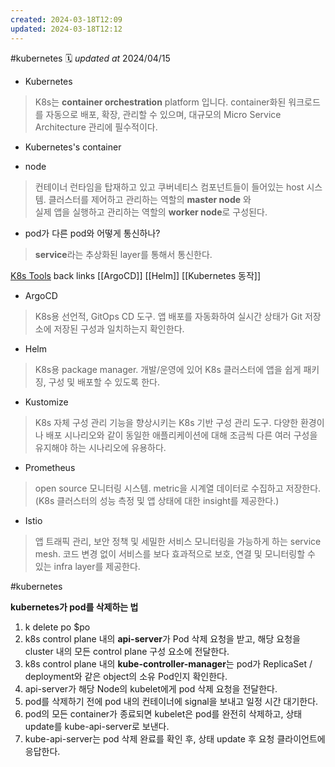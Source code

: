```yaml
---
created: 2024-03-18T12:09
updated: 2024-03-18T12:12
---
```

#kubernetes 🗓 *updated at* 2024/04/15

- Kubernetes
> K8s는 **container orchestration** platform 입니다.
> container화된 워크로드를 자동으로 배포, 확장, 관리할 수 있으며, 대규모의 Micro Service Architecture 관리에 필수적이다.

- Kubernetes's container


- node
> 컨테이너 런타임을 탑재하고 있고 쿠버네티스 컴포넌트들이 들어있는 host 시스템.
> 클러스터를 제어하고 관리하는 역할의 **master node** 와 <br/> 
> 실제 앱을 실행하고 관리하는 역할의 **worker node**로 구성된다.

- pod가 다른 pod와 어떻게 통신하나?
> **service**라는 추상화된 layer를 통해서 통신한다.


[K8s Tools](https://overcast.blog/13-kubernetes-tools-your-should-know-in-2024-4e857124c176)
back links  [[ArgoCD]] [[Helm]] [[Kubernetes 동작]]

- ArgoCD
> K8s용 선언적, GitOps CD 도구.
> 앱 배포를 자동화하여 실시간 상태가 Git 저장소에 저장된 구성과 일치하는지 확인한다.

- Helm
> K8s용 package manager.
> 개발/운영에 있어 K8s 클러스터에 앱을 쉽게 패키징, 구성 및 배포할 수 있도록 한다.

- Kustomize
> K8s 자체 구성 관리 기능을 향상시키는 K8s 기반 구성 관리 도구.
> 다양한 환경이나 배포 시나리오와 같이 동일한 애플리케이션에 대해 조금씩 다른 여러 구성을 유지해야 하는 시나리오에 유용하다.

- Prometheus
> open source 모니터링 시스템.
> metric을 시계열 데이터로 수집하고 저장한다. (K8s 클러스터의 성능 측정 및 앱 상태에 대한 insight를 제공한다.)

- Istio
> 앱 트래픽 관리, 보안 정책 및 세밀한 서비스 모니터링을 가능하게 하는 service mesh.
> 코드 변경 없이 서비스를 보다 효과적으로 보호, 연결 및 모니터링할 수 있는 infra layer를 제공한다.


#kubernetes 

**kubernetes가 pod를 삭제하는 법** [](https://leehosu.github.io/kubernetes-delete-pod)
1. k delete po $po
2. k8s control plane 내의 **api-server**가 Pod 삭제 요청을 받고, 해당 요청을 cluster 내의 모든 control plane 구성 요소에 전달한다.
3. k8s control plane 내의 **kube-controller-manager**는 pod가 ReplicaSet / deployment와 같은 object의 소유 Pod인지 확인한다.
4. api-server가 해당 Node의 kubelet에게 pod 삭제 요청을 전달한다.
5. pod를 삭제하기 전에 pod 내의 컨테이너에 signal을 보내고 일정 시간 대기한다. 
6. pod의 모든 container가 종료되면 kubelet은 pod를 완전히 삭제하고, 상태 update를 kube-api-server로 보낸다.
7. kube-api-server는 pod 삭제 완료를 확인 후, 상태 update 후 요청 클라이언트에 응답한다.

